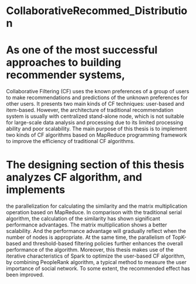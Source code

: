 # CollaborativeRecommed_Distribution

# As one of the most successful approaches to building recommender systems, 
Collaborative Filtering (CF) uses the known preferences of a group of users 
to make recommendations and predictions of the unknown preferences for other users. 
It presents two main kinds of CF techniques: user-based and item-based. However, 
the architecture of traditional recommendation system is usually with centralized 
stand-alone node, which is not suitable for large-scale data analysis and processing 
due to its limited processing ability and poor scalability. The main purpose of this 
thesis is to implement two kinds of CF algorithms based on MapReduce programming 
framework to improve the efficiency of traditional CF algorithms.

# The designing section of this thesis analyzes CF algorithm, and implements 
the parallelization for calculating the similarity and the matrix multiplication 
operation based on MapReduce. In comparison with the traditional serial algorithm, 
the calculation of the similarity has shown significant performance advantages. 
The matrix multiplication shows a better scalability. And the performance advantage 
will gradually reflect when the number of nodes is appropriate. At the same time, 
the parallelism of TopK-based and threshold-based filtering policies further 
enhances the overall performance of the algorithm. Moreover, this thesis makes 
use of the iterative characteristics of Spark to optimize the user-based CF algorithm, 
by combining PeopleRank algorithm, a typical method to measure the user importance 
of social network. To some extent, the recommended effect has been improved. 
